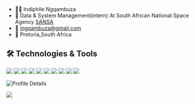 - 👨‍💼 Indiphile Ngqambuza
- 🏢 Data & System Management(intern) At South African National Space Agency [SANSA](https://www.sansa.org.za/)
- 📧 ingqambuza@gmail.com
- 📍 Pretoria,South Africa

## :hammer_and_wrench: Technologies & Tools
![](https://img.shields.io/badge/Python-informational?style=flat&logo=Python&labelColor=2c3e50&logoColor=D5CD00&color=004578)
![](https://img.shields.io/badge/Django-informational?style=flat&logo=Django&labelColor=2c3e50&logoColor=092e20&color=092e20)
![](https://img.shields.io/badge/DjangoRESTFramework-informational?style=flat&logo=Django&labelColor=2c3e50&logoColor=990000&color=990000)
![](https://img.shields.io/badge/FastAPI-informational?style=flat&logo=fastAPI&labelColor=2c3e50&logoColor=1abc9c&color=1abc9c)
![](https://img.shields.io/badge/Git-informational?style=flat&logo=Git&labelColor=2c3e50&logoColor=f34f29&color=f34f29)
![](https://img.shields.io/badge/Bash-informational?style=flat&logo=GNU-Bash&labelColor=2c3e50&logoColor=BDC3C7&color=540D6E)
![](https://img.shields.io/badge/Visual_Studio_Code-informational?style=flat&logo=visual-studio-code&labelColor=2c3e50&logoColor=0078d7&color=078d7)
![](https://img.shields.io/badge/Sublime_Text-informational?style=flat&logo=sublime-text&labelColor=2c3e50&logoColor=FF9800&color=FF9800)
![](https://img.shields.io/badge/numpy-python-blue)
![](https://img.shields.io/badge/pandas-python-yellow)

![Profile Details](https://github-profile-summary-cards.vercel.app/api/cards/profile-details?username=Indiphile&theme=github_dark)

<a href="https://github.com/Indiphile">
  <img align="center" src="https://github-readme-stats.vercel.app/api/top-langs/?username=Indiphile&&title_color=FF7D7D&text_color=c9cacc&icon_color=F0DB4F&bg_color=2c3e50" />
</a>
